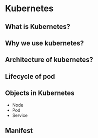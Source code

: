 # Kubernetes

## What is Kubernetes?
## Why we use kubernetes?
## Architecture of kubernetes?
## Lifecycle of pod

## Objects in Kubernetes
- Node
- Pod
- Service

## Manifest 

